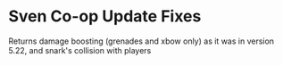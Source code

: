 # Sven Co-op Update Fixes
Returns damage boosting (grenades and xbow only) as it was in version 5.22, and snark's collision with players
